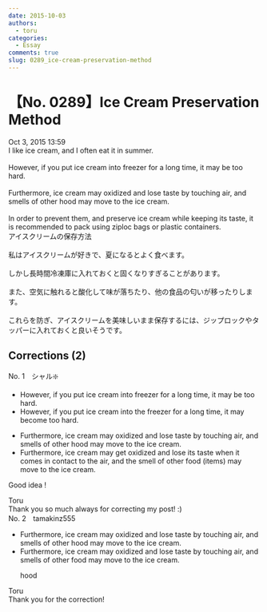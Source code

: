 ```yaml
---
date: 2015-10-03
authors:
  - toru
categories:
  - Essay
comments: true
slug: 0289_ice-cream-preservation-method
---
```


# 【No. 0289】Ice Cream Preservation Method
<div class="date">Oct 3, 2015 13:59</div>
<div id="post"><div id="body_show_ori">
I like ice cream, and I often eat it in summer.<br/><br/>However, if you put ice cream into freezer for a long time, it may be too hard.<br/><br/>Furthermore, ice cream may oxidized and lose taste by touching air, and smells of other hood may move to the ice cream.<br/><br/>In order to prevent them, and preserve ice cream while keeping its taste, it is recommended to pack using ziploc bags or plastic containers.
</div></div>

<!-- more -->

<div id="post_ja"><div id="body_show_mo">
アイスクリームの保存方法<br/><br/>私はアイスクリームが好きで、夏になるとよく食べます。<br/><br/>しかし長時間冷凍庫に入れておくと固くなりすぎることがあります。<br/><br/>また、空気に触れると酸化して味が落ちたり、他の食品の匂いが移ったりします。<br/><br/>これらを防ぎ、アイスクリームを美味しいまま保存するには、ジップロックやタッパーに入れておくと良いそうです。
</div></div>

## Corrections (2)
<div id="block"><div class="first_name"> No. 1　<span class="just_name">シャル❇️</span></div><div id="block2">
<ul class="correction_field">
<li class="incorrect">However, if you put ice cream into freezer for a long time, it may be too hard.</li>
<li class="corrected correct">
However, if you put ice cream into the freezer for a long time, it may <span class="f_blue">become</span> too hard.
</li>
</ul>
<ul class="correction_field">
<li class="incorrect">Furthermore, ice cream may oxidized and lose taste by touching air, and smells of other hood may move to the ice cream.</li>
<li class="corrected correct">
Furthermore, ice cream may <span class="f_blue">get</span> oxidized and lose its taste when it comes in contact to the air, and the smell of other food (items) may move to the ice cream.
</li>
</ul>
<p class="comment_small">
 Good idea !
</p>

</div><div class="name"><span class="just_name">Toru</span><br>
Thank you so much always for correcting my post! :)
</div>
</div>
<div id="block"><div class="first_name"> No. 2　<span class="just_name">tamakinz555</span></div><div id="block2">
<ul class="correction_field">
<li class="incorrect">Furthermore, ice cream may oxidized and lose taste by touching air, and smells of other hood may move to the ice cream.</li>
<li class="corrected correct">
Furthermore, ice cream may oxidized and lose taste by touching air, and smells of other food may move to the ice cream.
<p class="correction_comment">hood</p>
</li>
</ul>
</div><div class="name"><span class="just_name">Toru</span><br>
Thank you for the correction!
</div>
</div>
